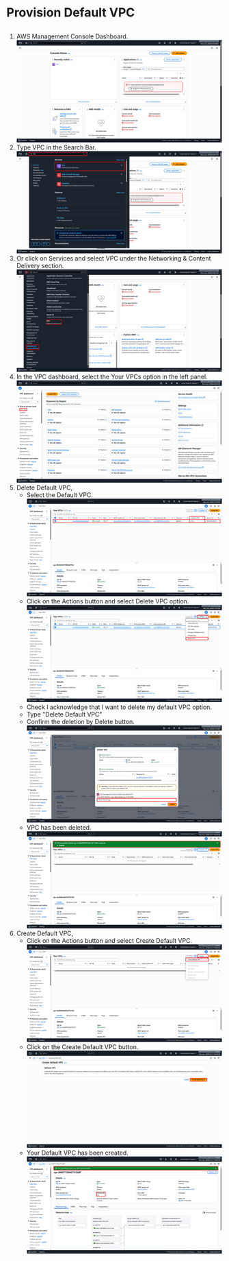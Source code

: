 # Provision Default VPC
##
1. AWS Management Console Dashboard. ![Console_Dashboard](Images/Dashboard_AWS.png)
2. Type VPC in the Search Bar. ![Search_IAM](Images/Search_VPC.png)
3. Or click on Services and select VPC under the Networking & Content Delivery section. ![Services_VPC](Images/Services_VPC.png)
4. In the VPC dashboard, select the Your VPCs option in the left panel. ![Dashboard_VPC](Images/Dashboard_VPC.png)
5. Delete Default VPC,
    - Select the Default VPC. ![Select_Default_VPC](Images/Select_Default_VPC.png)
    - Click on the Actions button and select Delete VPC option. ![Delete_VPC](Images/Delete_VPC.png)
    - Check I acknowledge that I want to delete my default VPC option.
    - Type "Delete Default VPC"
    - Confirm the deletion by Delete button. ![Confirm_Delete_VPC](Images/Confirm_Delete_VPC.png)
    - VPC has been deleted. ![Deleted_VPC](Images/Deleted_VPC.png)
6. Create Default VPC,
    - Click on the Actions button and select Create Default VPC. ![Create_Default_VPC](Images/Create_Default_VPC.png)
    - Click on the Create Default VPC button. ![Created_Default_VPC](Images/Created_Default_VPC.png)
    - Your Default VPC has been created. ![Created_Default_VPC_Done](Images/Created_Default_VPC_Done.png)